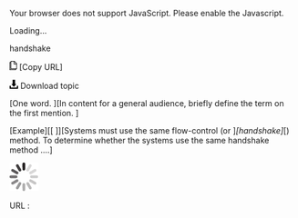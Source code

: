 Your browser does not support JavaScript. Please enable the Javascript.

Loading...

handshake

![Copy URL](handshake_files/Copy.png) [Copy URL]

![Download](handshake_files/Download.png)
Download topic

[One word. ][In content for a general audience, briefly define the term on the first mention. ]

[Example][[
]][Systems must use the same flow-control (or ]*[handshake]*[) method. To determine whether the systems use the same handshake method ....]

![In progress](handshake_files/activity-large.gif)

URL :


